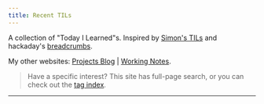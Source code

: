 ```yaml
---
title: Recent TILs
---
```


A collection of "Today I Learned"s. Inspired by [Simon's TILs](https://til.simonwillison.net/) and hackaday's [breadcrumbs](https://hackaday.com/2023/08/09/share-your-projects-leave-breadcrumbs/). 

My other websites: [Projects Blog](https://maroukis.net) | [Working Notes](https://notes.maroukis.net).

> Have a specific interest? This site has full-page search, or you can check out the [tag index](https://til.maroukis.net/tags).

---